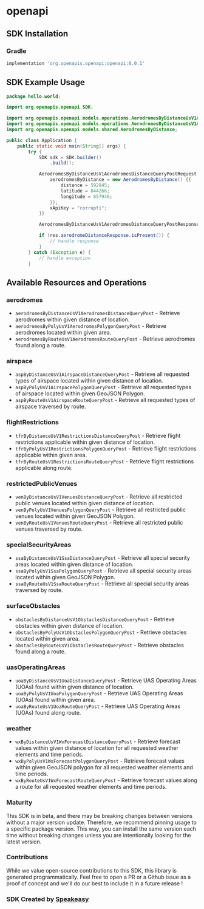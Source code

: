 # openapi

<!-- Start SDK Installation -->
## SDK Installation

### Gradle

```groovy
implementation 'org.openapis.openapi:openapi:0.0.1'
```
<!-- End SDK Installation -->

## SDK Example Usage
<!-- Start SDK Example Usage -->
```java
package hello.world;

import org.openapis.openapi.SDK;

import org.openapis.openapi.models.operations.AerodromesByDistanceUsV1AerodromesDistanceQueryPostRequest;
import org.openapis.openapi.models.operations.AerodromesByDistanceUsV1AerodromesDistanceQueryPostResponse;
import org.openapis.openapi.models.shared.AerodromesByDistance;

public class Application {
    public static void main(String[] args) {
        try {
            SDK sdk = SDK.builder()
                .build();

            AerodromesByDistanceUsV1AerodromesDistanceQueryPostRequest req = new AerodromesByDistanceUsV1AerodromesDistanceQueryPostRequest() {{
                aerodromesByDistance = new AerodromesByDistance() {{
                    distance = 592845;
                    latitude = 844266;
                    longitude = 857946;
                }};
                xApiKey = "corrupti";
            }}            

            AerodromesByDistanceUsV1AerodromesDistanceQueryPostResponse res = sdk.aerodromes.aerodromesByDistanceUsV1AerodromesDistanceQueryPost(req);

            if (res.aerodromeDistanceResponse.isPresent()) {
                // handle response
            }
        } catch (Exception e) {
            // handle exception
        }
```
<!-- End SDK Example Usage -->

<!-- Start SDK Available Operations -->
## Available Resources and Operations


### aerodromes

* `aerodromesByDistanceUsV1AerodromesDistanceQueryPost` - Retrieve aerodromes within given distance of location.
* `aerodromesByPolyUsV1AerodromesPolygonQueryPost` - Retrieve aerodromes located within given area.
* `aerodromesByRouteUsV1AerodromesRouteQueryPost` - Retrieve aerodromes found along a route.

### airspace

* `aspByDistanceUsV1AirspaceDistanceQueryPost` - Retrieve all requested types of airspace located within given distance of location.
* `aspByPolyUsV1AirspacePolygonQueryPost` - Retrieve all requested types of airspace located within given GeoJSON Polygon.
* `aspByRouteUsV1AirspaceRouteQueryPost` - Retrieve all requested types of airspace traversed by route.

### flightRestrictions

* `tfrByDistanceUsV1RestrictionsDistanceQueryPost` - Retrieve flight restrictions applicable within given distance of location.
* `tfrByPolyUsV1RestrictionsPolygonQueryPost` - Retrieve flight restrictions applicable within given area.
* `tfrByRouteUsV1RestrictionsRouteQueryPost` - Retrieve flight restrictions applicable along route.

### restrictedPublicVenues

* `venByDistanceUsV1VenuesDistanceQueryPost` - Retrieve all restricted public venues located within given distance of location.
* `venByPolyUsV1VenuesPolygonQueryPost` - Retrieve all restricted public venues located within given GeoJSON Polygon.
* `venByRouteUsV1VenuesRouteQueryPost` - Retrieve all restricted public venues traversed by route.

### specialSecurityAreas

* `ssaByDistanceUsV1SsaDistanceQueryPost` - Retrieve all special security areas located within given distance of location.
* `ssaByPolyUsV1SsaPolygonQueryPost` - Retrieve all special security areas located within given GeoJSON Polygon.
* `ssaByRouteUsV1SsaRouteQueryPost` - Retrieve all special security areas traversed by route.

### surfaceObstacles

* `obstaclesByDistanceUsV1ObstaclesDistanceQueryPost` - Retrieve obstacles within given distance of location.
* `obstaclesByPolyUsV1ObstaclesPolygonQueryPost` - Retrieve obstacles located within given area.
* `obstaclesByRouteUsV1ObstaclesRouteQueryPost` - Retrieve obstacles found along a route.

### uasOperatingAreas

* `uoaByDistanceUsV1UoaDistanceQueryPost` - Retrieve UAS Operating Areas (UOAs) found within given distance of location.
* `uoaByPolyUsV1UoaPolygonQueryPost` - Retrieve UAS Operating Areas (UOAs) found within given area.
* `uoaByRouteUsV1UoaRouteQueryPost` - Retrieve UAS Operating Areas (UOAs) found along route.

### weather

* `wxByDistanceUsV1WxForecastDistanceQueryPost` - Retrieve forecast values within given distance of location for all requested weather elements and time periods.
* `wxByPolyUsV1WxForecastPolygonQueryPost` - Retrieve forecast values within given GeoJSON polygon for all requested weather elements and time periods.
* `wxByRouteUsV1WxForecastRouteQueryPost` - Retrieve forecast values along a route for all requested weather elements and time periods.
<!-- End SDK Available Operations -->

### Maturity

This SDK is in beta, and there may be breaking changes between versions without a major version update. Therefore, we recommend pinning usage 
to a specific package version. This way, you can install the same version each time without breaking changes unless you are intentionally 
looking for the latest version.

### Contributions

While we value open-source contributions to this SDK, this library is generated programmatically. 
Feel free to open a PR or a Github issue as a proof of concept and we'll do our best to include it in a future release !

### SDK Created by [Speakeasy](https://docs.speakeasyapi.dev/docs/using-speakeasy/client-sdks)
